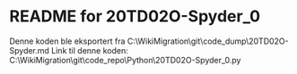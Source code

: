 # README for 20TD02O-Spyder_0
Denne koden ble eksportert fra C:\WikiMigration\git\code_dump\20TD02O-Spyder.md
Link til denne koden: C:\WikiMigration\git\code_repo\Python\20TD02O-Spyder_0.py
